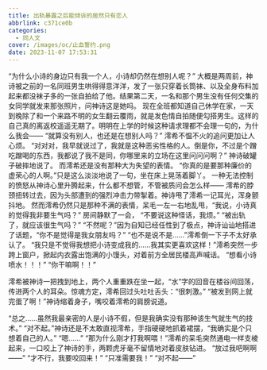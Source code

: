 ```yaml
---
title: 出轨暴露之后能倾诉的居然只有恋人
abbrlink: c371ce0b
categories:
  - 同人文
cover: /images/oc/止血誓约.png
date: 2023-11-07 17:53:31
---
```

“为什么小诗的身边只有我一个人，小诗却仍然在想别人呢？”
大概是两周前，神诗被之前的一名同班男生哄得得意洋洋，发了一张只穿着长筒袜、以及全身布料加起来都没袜子多的一张自拍给了他。结果第二天，一名和那个男生没有任何交集的女同学就发来那张照片，问神诗这是她吗。
现在全班都知道自己休学在家，一天到晚除了和一个来路不明的女生翻云覆雨，就是发色情自拍随便勾搭男生。这样的自己真的离返校遥遥无期了。明明在上学的时候这种请求理都不会理一句的，为什么我会——
“就算没有别人，也还是在想别人吗？”
澪希不愠不火的追问更加让人心烦。
“对对对，我早就说过了，我就是这种恶劣性格的人。倒是你，不过是个蹭吃蹭喝的东西，我都说了我不是同，你哪里来的立场在这里问问问啊？”
神诗破罐子破摔地说了。
而澪希还是没有那种大为失望的表情。
“你真的是要那种廉价的虚荣心的人啊。”只是这么淡淡地说了一句，坐在床上晃荡着脚丫。
一种无法控制的愤怒从神诗心里升腾起来，什么都不想管，不管被质问会怎么样——
澪希的脖颈扭转过去，因为头部遭到的强烈冲击力带掣着。神诗甩了澪希一记耳光，浑身颤抖地。
然而澪希仍然只是那种不满的表情，呆毛一左一右地乱甩，“我说，小诗真的觉得我非要生气吗？”
房间静默了一会，
“不要说这种怪话，我烦。”
“被出轨了，就应该很生气吗？”
“不然呢？”因为自知已经任性到了极点，神诗讪讪地搭进了话题，“你不是觉得是我女朋友吗？”
“也不是说不是……”澪希倒一下子不太好承认了。
“我只是不觉得我想把小诗变成我的……我其实更喜欢这样！”澪希突然一步跨上窗户，掀起内衣露出饱满的小馒头，对着前方全居民楼高声喊话。
“想看小诗喷水！！！”
“你干嘛啊！！”

澪希被神诗一把拽到地上，两个人重重跌在坐一起，“水”字的回音在楼谷间回荡，传进两个人的耳朵。惊魂方定，澪希回过头吐吐舌头：“很刺激。”
“被发到网上就完蛋了啊！”神诗缩着身子，嘴咬着澪希的肩膀说道。

“总之……虽然我最亲密的人是小诗不假，但是我确实没有那种该生气就生气的技术。”
“对不起。”神诗还是不太敢直视澪希，手指硬硬地抓着裙摆，“我确实是个只想着自己的人。”
“嗯……”
“那为什么刚才打我啊喂！”澪希的呆毛突然通电一样支棱起来，一口咬上了神诗的手，两颗虎牙毫不留情地对着皮肤钻进。
“放过我吧啊啊——”
“才不行，我要咬回来！”
“只准需要我！”
“对不起——”
